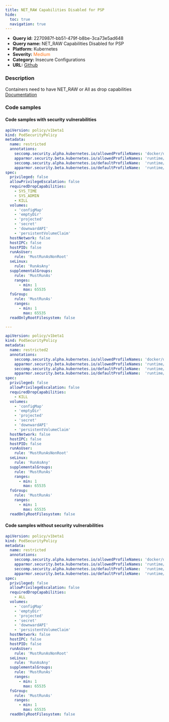 ```yaml
---
title: NET_RAW Capabilities Disabled for PSP
hide:
  toc: true
  navigation: true
---
```


<style>
  .highlight .hll {
    background-color: #ff171742;
  }
  .md-content {
    max-width: 1100px;
    margin: 0 auto;
  }
</style>

-   **Query id:** 2270987f-bb51-479f-b8be-3ca73e5ad648
-   **Query name:** NET_RAW Capabilities Disabled for PSP
-   **Platform:** Kubernetes
-   **Severity:** <span style="color:#ff7213">Medium</span>
-   **Category:** Insecure Configurations
-   **URL:** [Github](https://github.com/Checkmarx/kics/tree/master/assets/queries/k8s/net_raw_capabilities_disabled_for_psp)

### Description
Containers need to have NET_RAW or All as drop capabilities<br>
[Documentation](https://kubernetes.io/docs/concepts/policy/pod-security-policy/)

### Code samples
#### Code samples with security vulnerabilities
```yaml title="Positive test num. 1 - yaml file" hl_lines="57 13"
apiVersion: policy/v1beta1
kind: PodSecurityPolicy
metadata:
  name: restricted
  annotations:
    seccomp.security.alpha.kubernetes.io/allowedProfileNames: 'docker/default,runtime/default'
    apparmor.security.beta.kubernetes.io/allowedProfileNames: 'runtime/default'
    seccomp.security.alpha.kubernetes.io/defaultProfileName:  'runtime/default'
    apparmor.security.beta.kubernetes.io/defaultProfileName:  'runtime/default'
spec:
  privileged: false
  allowPrivilegeEscalation: false
  requiredDropCapabilities:
    - SYS_TIME
    - SYS_ADMIN
    - KILL
  volumes:
    - 'configMap'
    - 'emptyDir'
    - 'projected'
    - 'secret'
    - 'downwardAPI'
    - 'persistentVolumeClaim'
  hostNetwork: false
  hostIPC: false
  hostPID: false
  runAsUser:
    rule: 'MustRunAsNonRoot'
  seLinux:
    rule: 'RunAsAny'
  supplementalGroups:
    rule: 'MustRunAs'
    ranges:
      - min: 1
        max: 65535
  fsGroup:
    rule: 'MustRunAs'
    ranges:
      - min: 1
        max: 65535
  readOnlyRootFilesystem: false

---

apiVersion: policy/v1beta1
kind: PodSecurityPolicy
metadata:
  name: restricted2
  annotations:
    seccomp.security.alpha.kubernetes.io/allowedProfileNames: 'docker/default,runtime/default'
    apparmor.security.beta.kubernetes.io/allowedProfileNames: 'runtime/default'
    seccomp.security.alpha.kubernetes.io/defaultProfileName:  'runtime/default'
    apparmor.security.beta.kubernetes.io/defaultProfileName:  'runtime/default'
spec:
  privileged: false
  allowPrivilegeEscalation: false
  requiredDropCapabilities:
    - KILL
  volumes:
    - 'configMap'
    - 'emptyDir'
    - 'projected'
    - 'secret'
    - 'downwardAPI'
    - 'persistentVolumeClaim'
  hostNetwork: false
  hostIPC: false
  hostPID: false
  runAsUser:
    rule: 'MustRunAsNonRoot'
  seLinux:
    rule: 'RunAsAny'
  supplementalGroups:
    rule: 'MustRunAs'
    ranges:
      - min: 1
        max: 65535
  fsGroup:
    rule: 'MustRunAs'
    ranges:
      - min: 1
        max: 65535
  readOnlyRootFilesystem: false
```


#### Code samples without security vulnerabilities
```yaml title="Negative test num. 1 - yaml file"
apiVersion: policy/v1beta1
kind: PodSecurityPolicy
metadata:
  name: restricted
  annotations:
    seccomp.security.alpha.kubernetes.io/allowedProfileNames: 'docker/default,runtime/default'
    apparmor.security.beta.kubernetes.io/allowedProfileNames: 'runtime/default'
    seccomp.security.alpha.kubernetes.io/defaultProfileName:  'runtime/default'
    apparmor.security.beta.kubernetes.io/defaultProfileName:  'runtime/default'
spec:
  privileged: false
  allowPrivilegeEscalation: false
  requiredDropCapabilities:
    - ALL
  volumes:
    - 'configMap'
    - 'emptyDir'
    - 'projected'
    - 'secret'
    - 'downwardAPI'
    - 'persistentVolumeClaim'
  hostNetwork: false
  hostIPC: false
  hostPID: false
  runAsUser:
    rule: 'MustRunAsNonRoot'
  seLinux:
    rule: 'RunAsAny'
  supplementalGroups:
    rule: 'MustRunAs'
    ranges:
      - min: 1
        max: 65535
  fsGroup:
    rule: 'MustRunAs'
    ranges:
      - min: 1
        max: 65535
  readOnlyRootFilesystem: false
```
